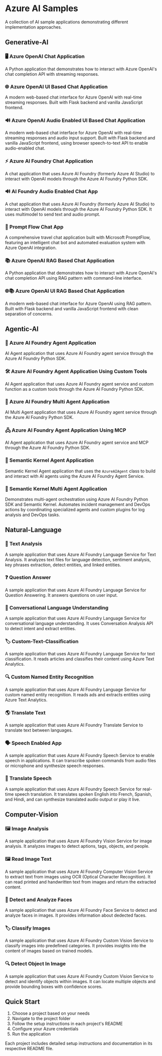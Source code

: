 # Azure AI Samples

A collection of AI sample applications demonstrating different implementation approaches.

## Generative-AI

### 🖥️ Azure OpenAI Chat Application
A Python application that demonstrates how to interact with Azure OpenAI's chat completion API with streaming responses.

### 🌐 Azure OpenAI UI Based Chat Application  
A modern web-based chat interface for Azure OpenAI with real-time streaming responses. Built with Flask backend and vanilla JavaScript frontend.

### 🔊 Azure OpenAI Audio Enabled UI Based Chat Application
A modern web-based chat interface for Azure OpenAI with real-time streaming responses and audio input support. Built with Flask backend and vanilla JavaScript frontend, using browser speech-to-text API to enable audio-enabled chat.


### ⚡ Azure AI Foundry Chat Application
A chat application that uses Azure AI Foundry (formerly Azure AI Studio) to interact with OpenAI models through the Azure AI Foundry Python SDK.

### 🔊 AI Foundry Audio Enabled Chat App
A chat application that uses Azure AI Foundry (formerly Azure AI Studio) to interact with OpenAI models through the Azure AI Foundry Python SDK. It uses multimodel to send text and audio prompt.


### 🔄 Prompt Flow Chat App
A comprehensive travel chat application built with Microsoft PromptFlow, featuring an intelligent chat bot and automated evaluation system with Azure OpenAI integration.

### 📚 Azure OpenAI RAG Based Chat Application
A Python application that demonstrates how to interact with Azure OpenAI's chat completion API using RAG pattern with command-line interface.

### 🌐📚 Azure OpenAI UI RAG Based Chat Application
A modern web-based chat interface for Azure OpenAI using RAG pattern. Built with Flask backend and vanilla JavaScript frontend with clean separation of concerns.


## Agentic-AI

### 🤖 Azure AI Foundry Agent Application
AI Agent application that uses Azure AI Foundry agent service through the Azure AI Foundry Python SDK.

### 🛠️ Azure AI Foundry Agent Application Using Custom Tools
AI Agent application that uses Azure AI Foundry agent service and custom function as a custom tools through the Azure AI Foundry Python SDK.

### 🤖 Azure AI Foundry Multi Agent Application
AI Multi Agent application that uses Azure AI Foundry agent service through the Azure AI Foundry Python SDK.

### 🖧 Azure AI Foundry Agent Application Using MCP
AI Agent application that uses Azure AI Foundry agent service and MCP through the Azure AI Foundry Python SDK.

### 🧠 Semantic Kernel Agent Application
Semantic Kernel Agent application that uses the `AzureAIAgent` class to build and interact with AI agents using the Azure AI Foundry Agent Service.

### 🧠 Semantic Kernel Multi Agent Application
Demonstrates multi-agent orchestration using Azure AI Foundry Python SDK and Semantic Kernel. Automates incident management and DevOps actions by coordinating specialized agents and custom plugins for log analysis and DevOps tasks.

## Natural-Language

### 📝 Text Analysis
A sample application that uses Azure AI Foundry Language Service for Text Analysis. It analyzes text files for language detection, sentiment analysis, key phrases extraction, detect entities, and linked entities.

### ❓ Question Answer
A sample application that uses Azure AI Foundry Language Service for Question Answering. It answers questions on user input.

### 💬 Conversational Language Understanding
A sample application that uses Azure AI Foundry Language Service for conversational language understanding. It uses Conversation Analysis API to detect intent and extract entities.

### 🏷️ Custom-Text-Classification
A sample application that uses Azure AI Foundry Language Service for text classification. It reads articles and classifies their content using Azure Text Analytics.

### 🔍 Custom Named Entity Recognition
A sample application that uses Azure AI Foundry Language Service for custom named entity recognition. It reads ads and extracts entities using Azure Text Analytics.

### 🌎 Translate Text
A sample application that uses Azure AI Foundry Translate Service to translate text between languages.

### 🗣️ Speech Enabled App
A sample application that uses Azure AI Foundry Speech Service to enable speech in applications. It can transcribe spoken commands from audio files or microphone and synthesize speech responses.

### 🎤 Translate Speech
A sample application that uses Azure AI Foundry Speech Service for real-time speech translation. It translates spoken English into French, Spanish, and Hindi, and can synthesize translated audio output or play it live.

## Computer-Vision

### 🖼️ Image Analysis
A sample application that uses Azure AI Foundry Vision Service for image analysis. It analyzes images to detect aptions, tags, objects, and people.

### 🖼️ Read Image Text
A sample application that uses Azure AI Foundry Computer Vision Service to extract text from images using OCR (Optical Character Recognition). It can read printed and handwritten text from images and return the extracted content.

### 👤 Detect and Analyze Faces
A sample application that uses Azure AI Foundry Face Service to detect and analyze faces in images. It provides information about dedected faces.

### 🏷️ Classify Images
A sample application that uses Azure AI Foundry Custom Vision Service to classify images into predefined categories. It provides insights into the content of images based on trained models.

### 🔍 Detect Object In Image
A sample application that uses Azure AI Foundry Custom Vision Service to detect and identify objects within images. It can locate multiple objects and provide bounding boxes with confidence scores.


## Quick Start


1. Choose a project based on your needs
2. Navigate to the project folder
3. Follow the setup instructions in each project's README
4. Configure your Azure credentials
5. Run the application

Each project includes detailed setup instructions and documentation in its respective README file.
